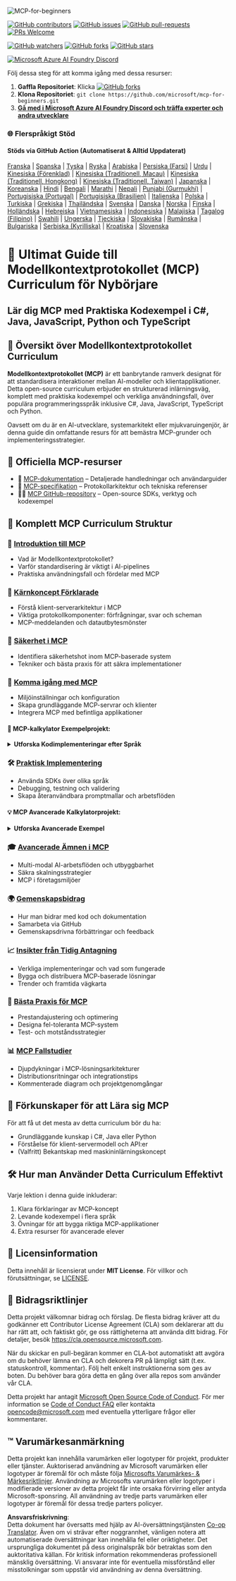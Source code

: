 <!--
CO_OP_TRANSLATOR_METADATA:
{
  "original_hash": "2a21391378c12ecfef50f866329dfde0",
  "translation_date": "2025-05-17T05:26:49+00:00",
  "source_file": "README.md",
  "language_code": "sv"
}
-->
![MCP-for-beginners](../../translated_images/mcp-beginners.d21ba1f29a4d6177f2f95151a2f188ef968b4a2fdb50ce0d033d2aa1978ceb90.sv.png)

[![GitHub contributors](https://img.shields.io/github/contributors/microsoft/mcp-for-beginners.svg)](https://GitHub.com/microsoft/mcp-for-beginners/graphs/contributors)
[![GitHub issues](https://img.shields.io/github/issues/microsoft/mcp-for-beginners.svg)](https://GitHub.com/microsoft/mcp-for-beginners/issues)
[![GitHub pull-requests](https://img.shields.io/github/issues-pr/microsoft/mcp-for-beginners.svg)](https://GitHub.com/microsoft/mcp-for-beginners/pulls)
[![PRs Welcome](https://img.shields.io/badge/PRs-welcome-brightgreen.svg?style=flat-square)](http://makeapullrequest.com)

[![GitHub watchers](https://img.shields.io/github/watchers/microsoft/mcp-for-beginners.svg?style=social&label=Watch)](https://GitHub.com/microsoft/mcp-for-beginners/watchers)
[![GitHub forks](https://img.shields.io/github/forks/microsoft/mcp-for-beginners.svg?style=social&label=Fork)](https://GitHub.com/microsoft/mcp-for-beginners/network)
[![GitHub stars](https://img.shields.io/github/stars/microsoft/mcp-for-beginners?style=social&label=Star)](https://GitHub.com/microsoft/mcp-for-beginners/stargazers)

[![Microsoft Azure AI Foundry Discord](https://dcbadge.vercel.app/api/server/ByRwuEEgH4)](https://discord.com/invite/ByRwuEEgH4)

Följ dessa steg för att komma igång med dessa resurser:
1. **Gaffla Repositoriet**: Klicka [![GitHub forks](https://img.shields.io/github/forks/microsoft/mcp-for-beginners.svg?style=social&label=Fork)](https://GitHub.com/microsoft/mcp-for-beginners/network)
2. **Klona Repositoriet**: `git clone https://github.com/microsoft/mcp-for-beginners.git`
3. [**Gå med i Microsoft Azure AI Foundry Discord och träffa experter och andra utvecklare**](https://discord.com/invite/ByRwuEEgH4)

### 🌐 Flerspråkigt Stöd

#### Stöds via GitHub Action (Automatiserat & Alltid Uppdaterat)
[Franska](../fr/README.md) | [Spanska](../es/README.md) | [Tyska](../de/README.md) | [Ryska](../ru/README.md) | [Arabiska](../ar/README.md) | [Persiska (Farsi)](../fa/README.md) | [Urdu](../ur/README.md) | [Kinesiska (Förenklad)](../zh/README.md) | [Kinesiska (Traditionell, Macau)](../mo/README.md) | [Kinesiska (Traditionell, Hongkong)](../hk/README.md) | [Kinesiska (Traditionell, Taiwan)](../tw/README.md) | [Japanska](../ja/README.md) | [Koreanska](../ko/README.md) | [Hindi](../hi/README.md) | [Bengali](../bn/README.md) | [Marathi](../mr/README.md) | [Nepali](../ne/README.md) | [Punjabi (Gurmukhi)](../pa/README.md) | [Portugisiska (Portugal)](../pt/README.md) | [Portugisiska (Brasilien)](../br/README.md) | [Italienska](../it/README.md) | [Polska](../pl/README.md) | [Turkiska](../tr/README.md) | [Grekiska](../el/README.md) | [Thailändska](../th/README.md) | [Svenska](./README.md) | [Danska](../da/README.md) | [Norska](../no/README.md) | [Finska](../fi/README.md) | [Holländska](../nl/README.md) | [Hebreiska](../he/README.md) | [Vietnamesiska](../vi/README.md) | [Indonesiska](../id/README.md) | [Malajiska](../ms/README.md) | [Tagalog (Filipino)](../tl/README.md) | [Swahili](../sw/README.md) | [Ungerska](../hu/README.md) | [Tjeckiska](../cs/README.md) | [Slovakiska](../sk/README.md) | [Rumänska](../ro/README.md) | [Bulgariska](../bg/README.md) | [Serbiska (Kyrilliska)](../sr/README.md) | [Kroatiska](../hr/README.md) | [Slovenska](../sl/README.md)
# 🚀 Ultimat Guide till Modellkontextprotokollet (MCP) Curriculum för Nybörjare

## **Lär dig MCP med Praktiska Kodexempel i C#, Java, JavaScript, Python och TypeScript**

## 🧠 Översikt över Modellkontextprotokollet Curriculum

**Modellkontextprotokollet (MCP)** är ett banbrytande ramverk designat för att standardisera interaktioner mellan AI-modeller och klientapplikationer. Detta open-source curriculum erbjuder en strukturerad inlärningsväg, komplett med praktiska kodexempel och verkliga användningsfall, över populära programmeringsspråk inklusive C#, Java, JavaScript, TypeScript och Python.

Oavsett om du är en AI-utvecklare, systemarkitekt eller mjukvaruingenjör, är denna guide din omfattande resurs för att bemästra MCP-grunder och implementeringsstrategier.

## 🔗 Officiella MCP-resurser

- 📘 [MCP-dokumentation](https://modelcontextprotocol.io/) – Detaljerade handledningar och användarguider  
- 📜 [MCP-specifikation](https://spec.modelcontextprotocol.io/) – Protokollarkitektur och tekniska referenser  
- 🧑‍💻 [MCP GitHub-repository](https://github.com/modelcontextprotocol) – Open-source SDKs, verktyg och kodexempel  

## 🧭 Komplett MCP Curriculum Struktur

### 📌 [Introduktion till MCP](./00-Introduction/README.md)

- Vad är Modellkontextprotokollet?
- Varför standardisering är viktigt i AI-pipelines
- Praktiska användningsfall och fördelar med MCP

### 🧩 [Kärnkoncept Förklarade](./01-CoreConcepts/README.md)

- Förstå klient-serverarkitektur i MCP
- Viktiga protokollkomponenter: förfrågningar, svar och scheman
- MCP-meddelanden och datautbytesmönster

### 🔐 [Säkerhet i MCP](./02-Security/readme.md)

- Identifiera säkerhetshot inom MCP-baserade system
- Tekniker och bästa praxis för att säkra implementationer

### 🚀 [Komma igång med MCP](./03-GettingStarted/README.md)

- Miljöinställningar och konfiguration
- Skapa grundläggande MCP-servrar och klienter
- Integrera MCP med befintliga applikationer

#### 🧮 MCP-kalkylator Exempelprojekt:
<details>
  <summary><strong>Utforska Kodimplementeringar efter Språk</strong></summary>

  - [C# MCP-serverexempel](./03-GettingStarted/samples/csharp/README.md)
  - [Java MCP-kalkylator](./03-GettingStarted/samples/java/calculator/README.md)
  - [JavaScript MCP-demo](./03-GettingStarted/samples/javascript/README.md)
  - [Python MCP-server](../../03-GettingStarted/samples/python/mcp_calculator_server.py)
  - [TypeScript MCP-exempel](./03-GettingStarted/samples/typescript/README.md)

</details>

### 🛠️ [Praktisk Implementering](./04-PracticalImplementation/README.md)

- Använda SDKs över olika språk
- Debugging, testning och validering
- Skapa återanvändbara promptmallar och arbetsflöden

#### 💡 MCP Avancerade Kalkylatorprojekt:
<details>
  <summary><strong>Utforska Avancerade Exempel</strong></summary>

  - [Avancerat C#-exempel](./04-PracticalImplementation/samples/csharp/README.md)
  - [Java Container App Exempel](./04-PracticalImplementation/samples/java/containerapp/README.md)
  - [JavaScript Avancerat Exempel](./04-PracticalImplementation/samples/javascript/README.md)
  - [Python Komplex Implementering](../../04-PracticalImplementation/samples/python/mcp_sample.py)
  - [TypeScript Container Exempel](./04-PracticalImplementation/samples/typescript/README.md)

</details>

### 🎓 [Avancerade Ämnen i MCP](./05-AdvancedTopics/README.md)

- Multi-modal AI-arbetsflöden och utbyggbarhet
- Säkra skalningsstrategier
- MCP i företagsmiljöer

### 🌍 [Gemenskapsbidrag](./06-CommunityContributions/README.md)

- Hur man bidrar med kod och dokumentation
- Samarbeta via GitHub
- Gemenskapsdrivna förbättringar och feedback

### 📈 [Insikter från Tidig Antagning](./07-CaseStudies/README.md)

- Verkliga implementeringar och vad som fungerade
- Bygga och distribuera MCP-baserade lösningar
- Trender och framtida vägkarta

### 📏 [Bästa Praxis för MCP](./08-BestPractices/README.md)

- Prestandajustering och optimering
- Designa fel-toleranta MCP-system
- Test- och motståndsstrategier

### 📊 [MCP Fallstudier](./09-CaseStudy/Readme.md)

- Djupdykningar i MCP-lösningsarkitekturer
- Distributionsritningar och integrationstips
- Kommenterade diagram och projektgenomgångar

## 🎯 Förkunskaper för att Lära sig MCP

För att få ut det mesta av detta curriculum bör du ha:

- Grundläggande kunskap i C#, Java eller Python
- Förståelse för klient-servermodell och API:er
- (Valfritt) Bekantskap med maskininlärningskoncept

## 🛠️ Hur man Använder Detta Curriculum Effektivt

Varje lektion i denna guide inkluderar:

1. Klara förklaringar av MCP-koncept  
2. Levande kodexempel i flera språk  
3. Övningar för att bygga riktiga MCP-applikationer  
4. Extra resurser för avancerade elever  

## 📜 Licensinformation

Detta innehåll är licensierat under **MIT License**. För villkor och förutsättningar, se [LICENSE](../../LICENSE).

## 🤝 Bidragsriktlinjer

Detta projekt välkomnar bidrag och förslag. De flesta bidrag kräver att du godkänner ett
Contributor License Agreement (CLA) som deklarerar att du har rätt att, och faktiskt gör, ge oss
rättigheterna att använda ditt bidrag. För detaljer, besök <https://cla.opensource.microsoft.com>.

När du skickar en pull-begäran kommer en CLA-bot automatiskt att avgöra om du behöver lämna
en CLA och dekorera PR på lämpligt sätt (t.ex. statuskontroll, kommentar). Följ helt enkelt instruktionerna
som ges av boten. Du behöver bara göra detta en gång över alla repos som använder vår CLA.

Detta projekt har antagit [Microsoft Open Source Code of Conduct](https://opensource.microsoft.com/codeofconduct/).
För mer information se [Code of Conduct FAQ](https://opensource.microsoft.com/codeofconduct/faq/) eller
kontakta [opencode@microsoft.com](mailto:opencode@microsoft.com) med eventuella ytterligare frågor eller kommentarer.

## ™️ Varumärkesanmärkning

Detta projekt kan innehålla varumärken eller logotyper för projekt, produkter eller tjänster. Auktoriserad användning av Microsoft
varumärken eller logotyper är föremål för och måste följa
[Microsofts Varumärkes- & Märkesriktlinjer](https://www.microsoft.com/legal/intellectualproperty/trademarks/usage/general).
Användning av Microsofts varumärken eller logotyper i modifierade versioner av detta projekt får inte orsaka förvirring eller antyda Microsoft-sponsring.
All användning av tredje parts varumärken eller logotyper är föremål för dessa tredje parters policyer.

**Ansvarsfriskrivning**:  
Detta dokument har översatts med hjälp av AI-översättningstjänsten [Co-op Translator](https://github.com/Azure/co-op-translator). Även om vi strävar efter noggrannhet, vänligen notera att automatiserade översättningar kan innehålla fel eller oriktigheter. Det ursprungliga dokumentet på dess originalspråk bör betraktas som den auktoritativa källan. För kritisk information rekommenderas professionell mänsklig översättning. Vi ansvarar inte för eventuella missförstånd eller misstolkningar som uppstår vid användning av denna översättning.